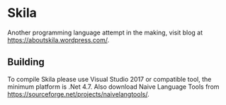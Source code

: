 # Skila

Another programming language attempt in the making, visit blog at https://aboutskila.wordpress.com/.

## Building

To compile Skila please use Visual Studio 2017 or compatible tool, the minimum platform is .Net 4.7.
Also download Naive Language Tools from https://sourceforge.net/projects/naivelangtools/.